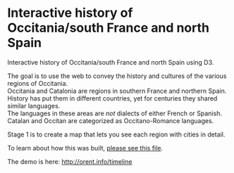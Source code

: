 Interactive history of Occitania/south France and north Spain
========

Interactive history of Occitania/south France and north Spain using D3.

The goal is to use the web to convey the history and cultures of the various regions of Occitania.  
Occitania and Catalonia are regions in southern France and northern Spain. History has put them in different countries, yet for centuries they shared similar languages.  
The languages in these areas are *not* dialects of either French or Spanish.  
Catalan and Occitan are categorized as Occitano-Romance languages.  

Stage 1 is to create a map that lets you see each region with cities in detail.

To learn about how this was built, [please see this file](how.md).

The demo is here: http://orent.info/timeline

